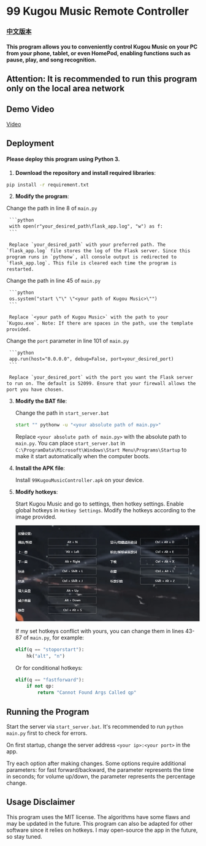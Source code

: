 # 99 Kugou Music Remote Controller

### [中文版本](https://github.com/windows99-hue/99KugouMuzicController/blob/main/readme.md)

#### This program allows you to conveniently control Kugou Music on your PC from your phone, tablet, or even HomePod, enabling functions such as pause, play, and song recognition.

## Attention: It is recommended to run this program only on the local area network

## Demo Video

[Video](https://github.com/windows99-hue/99KugouMuzicController/blob/main/video.mp4)

## Deployment

#### Please deploy this program using Python 3.

1. **Download the repository and install required libraries**:

```bash
pip install -r requirement.txt
```

2. **Modify the program**:

  Change the path in line 8 of `main.py`

     ```python
     with open(r"your_desired_path\flask_app.log", "w") as f:
     ```

     Replace `your_desired_path` with your preferred path. The `flask_app.log` file stores the log of the Flask server. Since this program runs in `pythonw`, all console output is redirected to `flask_app.log`. This file is cleared each time the program is restarted.

  Change the path in line 45 of `main.py`

     ```python
     os.system("start \"\" \"<your path of Kugou Music>\"")
     ```

     Replace `<your path of Kugou Music>` with the path to your `Kugou.exe`. Note: If there are spaces in the path, use the template provided.

  Change the `port` parameter in line 101 of `main.py`

     ```python
     app.run(host="0.0.0.0", debug=False, port=your_desired_port)
     ```

     Replace `your_desired_port` with the port you want the Flask server to run on. The default is 52099. Ensure that your firewall allows the port you have chosen.

3. **Modify the BAT file**:

   Change the path in `start_server.bat`

   ```bat
   start "" pythonw -u "<your absolute path of main.py>"
   ```

   Replace `<your absolute path of main.py>` with the absolute path to `main.py`. You can place `start_server.bat` in `C:\ProgramData\Microsoft\Windows\Start Menu\Programs\Startup` to make it start automatically when the computer boots.

4. **Install the APK file**:

   Install `99KugouMusicController.apk` on your device.

5. **Modify hotkeys**:

   Start Kugou Music and go to settings, then hotkey settings.
   Enable global hotkeys in `Hotkey Settings`.
   Modify the hotkeys according to the image provided.

   ![Hotkey Settings](https://raw.githubusercontent.com/windows99-hue/99KugouMuzicController/refs/heads/main/hotkey.png)

   If my set hotkeys conflict with yours, you can change them in lines 43-87 of `main.py`, for example:

   ```python
   elif(q == "stoporstart"):
       hk("alt", "n")
   ```

   Or for conditional hotkeys:

   ```python
   elif(q == "fastforward"):
       if not qp:
           return "Cannot Found Args Called qp"
   ```

## Running the Program

Start the server via `start_server.bat`. It's recommended to run `python main.py` first to check for errors.

On first startup, change the server address `<your ip>:<your port>` in the app.

Try each option after making changes. Some options require additional parameters: for fast forward/backward, the parameter represents the time in seconds; for volume up/down, the parameter represents the percentage change.

## Usage Disclaimer

This program uses the MIT license. The algorithms have some flaws and may be updated in the future. This program can also be adapted for other software since it relies on hotkeys. I may open-source the app in the future, so stay tuned.
